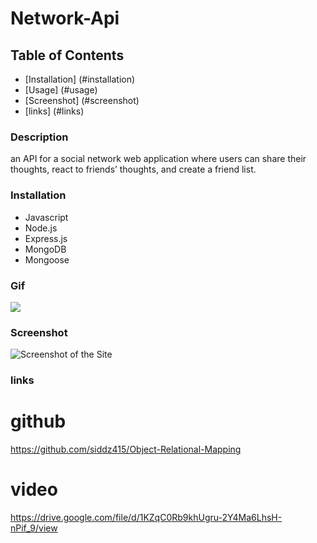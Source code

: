 # Network-Api

## Table of Contents
* [Installation] (#installation)
* [Usage] (#usage)
* [Screenshot] (#screenshot)
* [links] (#links)


### Description
an API for a social network web application where users can share their thoughts, react to friends’ thoughts, and create a friend list.


### Installation
* Javascript
* Node.js
* Express.js
* MongoDB
* Mongoose
### Gif
![](./Assets/demo.gif)

### Screenshot
![Screenshot of the Site](./Assets/insom.png) 

### links
# github
https://github.com/siddz415/Object-Relational-Mapping

# video
https://drive.google.com/file/d/1KZqC0Rb9khUgru-2Y4Ma6LhsH-nPif_9/view